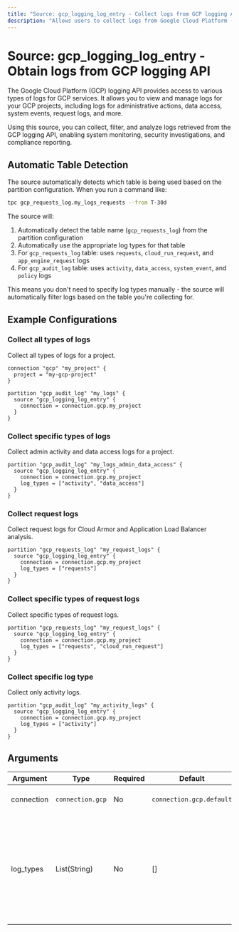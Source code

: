 ```yaml
---
title: "Source: gcp_logging_log_entry - Collect logs from GCP logging API"
description: "Allows users to collect logs from Google Cloud Platform (GCP) logging API."
---
```


# Source: gcp_logging_log_entry - Obtain logs from GCP logging API

The Google Cloud Platform (GCP) logging API provides access to various types of logs for GCP services. It allows you to view and manage logs for your GCP projects, including logs for administrative actions, data access, system events, request logs, and more.

Using this source, you can collect, filter, and analyze logs retrieved from the GCP logging API, enabling system monitoring, security investigations, and compliance reporting.

## Automatic Table Detection

The source automatically detects which table is being used based on the partition configuration. When you run a command like:

```bash
tpc gcp_requests_log.my_logs_requests --from T-30d
```

The source will:

1. Automatically detect the table name (`gcp_requests_log`) from the partition configuration
2. Automatically use the appropriate log types for that table
3. For `gcp_requests_log` table: uses `requests`, `cloud_run_request`, and `app_engine_request` logs
4. For `gcp_audit_log` table: uses `activity`, `data_access`, `system_event`, and `policy` logs

This means you don't need to specify log types manually - the source will automatically filter logs based on the table you're collecting for.

## Example Configurations

### Collect all types of logs

Collect all types of logs for a project.

```hcl
connection "gcp" "my_project" {
  project = "my-gcp-project"
}

partition "gcp_audit_log" "my_logs" {
  source "gcp_logging_log_entry" {
    connection = connection.gcp.my_project
  }
}
```

### Collect specific types of logs

Collect admin activity and data access logs for a project.

```hcl
partition "gcp_audit_log" "my_logs_admin_data_access" {
  source "gcp_logging_log_entry" {
    connection = connection.gcp.my_project
    log_types = ["activity", "data_access"]
  }
}
```

### Collect request logs

Collect request logs for Cloud Armor and Application Load Balancer analysis.

```hcl
partition "gcp_requests_log" "my_request_logs" {
  source "gcp_logging_log_entry" {
    connection = connection.gcp.my_project
    log_types = ["requests"]
  }
}
```

### Collect specific types of request logs

Collect specific types of request logs.

```hcl
partition "gcp_requests_log" "my_request_logs" {
  source "gcp_logging_log_entry" {
    connection = connection.gcp.my_project
    log_types = ["requests", "cloud_run_request"]
  }
}
```

### Collect specific log type

Collect only activity logs.

```hcl
partition "gcp_audit_log" "my_activity_logs" {
  source "gcp_logging_log_entry" {
    connection = connection.gcp.my_project
    log_types = ["activity"]
  }
}
```

## Arguments

| Argument   | Type             | Required | Default                  | Description                                                                                                                                                                                                        |
| ---------- | ---------------- | -------- | ------------------------ | ------------------------------------------------------------------------------------------------------------------------------------------------------------------------------------------------------------------ |
| connection | `connection.gcp` | No       | `connection.gcp.default` | The [GCP connection](https://hub.tailpipe.io/plugins/turbot/gcp#connection-credentials) to use to connect to the GCP account.                                                                                      |
| log_types  | List(String)     | No       | []                       | A list of log types to retrieve. If no types are specified, all log types for the table are retrieved. Valid values: activity, data_access, system_event, policy, cloud_run_request, app_engine_request, requests. |
